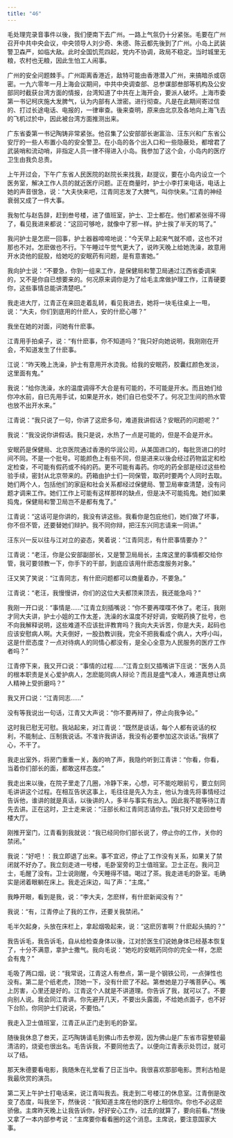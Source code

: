 ```yaml
---
title: "46"
---
```


毛处理完录音事件以後，我们便南下去广州。一路上气氛仍十分紧张。毛要在广州召开中共中央会议，中央领导人刘少奇、朱德、陈云都先後到了广州。小岛上武装警卫森严，如临大敌。此时全国饥荒四起，党内不协调，政局不稳定。当时城里无粮，农村也无粮，因此生怕工人闹事。

广州的安全问题棘手。广州距离香港近，敌特可能由香港潜入广州，来搞暗杀或窃密。一九六零年一月上海会议期间，中共中央调查部、总参谋部叁部等机构及公安部同时截获台湾方面的情报，台湾知道了中共在上海开会，要派人破坏。上海市委第一书记柯庆施大发脾气，认为内部有人泄密。进行彻查。凡是在此期间寄过信的、打过长途电话、电报的，一律审查。後来查明，原来由北京及各地向上海飞去的飞机过於中，因此被台湾方面推测出来。

广东省委第一书记陶铸非常紧张。他召集了公安部部长谢富治、汪东兴和广东省公安厅的一些人布置小岛的安全警卫。在小岛的各个出入口和一些隐蔽处，都增君了武装哨和流动哨，非指定人员一律不得进入小岛。我参加了这个会，小岛内的医疗卫生由我负总责。

上午开过会，下午广东省人民医院的赵院长来找我，赵提议，要在小岛内设立一个医务室，解决工作人员的就近医疗问题。正在商量时，护士小李打来电话，电话上她的声音很急，说：“大夫快来吧，江青同志发了大脾气，叫你快来。”江青的神经衰弱又成了一件大事。

我匆忙与赵告辞，赶到叁号楼，进了值班室，护士、卫士都在。他们都紧张得不得了，看见我进来都说：“这回可够呛，就像中了邪一样。护士挨了半天的骂了。”

我问护士是怎麽一回事，护士器器啼啼地说：“今天早上起来气就不顺，这也不对那也不对。怎麽做也不行。下午睡过午觉气更大了，说昨天晚上给她洗澡，故意用开水烫他的屁股，给她吃的安眠药有问题，是有意害她。”

我向护士说：“不要急，你到一组来工作，是保健局和警卫局通过江西省委调来的，又不是你自已想要来的。何况原来调你是为了给毛主席做护理工作，江青硬要你，这些事情总能讲清楚吧。”

我走进大厅，江青正在来回走着乱转，看见我进去，她将一块毛往桌上一甩，说：“大夫，你们到底用的什麽人，安的什麽心哪？”

我坐在她的对面，问她有什麽事。

江青用手拍桌子，说：“有什麽事，你不知道吗？”我只好向她说明，我刚刚在开会，不知道发生了什麽事。

江说：“昨天晚上洗澡，护士有意用开水烫我。给我的安眠药，胶囊红颜色发淡，这里面有鬼。”

我说：“给你洗澡，水的温度调得不大合是有可能的，不可能是开水。而且她们给你冲水前，自已先用手试，如果是开水，她们自已也受不了。何况卫生间的热水管也放不出开水来。”

江青说：“我只说了一句，你讲了这麽多句，难道我讲假话？安眠药的问题呢？”

我说：“我没说你讲假话。我只是说，水热了一点是可能的，但是不会是开水。

安眠药是保健局、北京医院通过香港的华润公司，从美国进口的，每批货进口的时间不同。不是一个批号。可能颜色上有些不同，但是进来以後会经过药物监定和检定检查，不可能有假药或不纯的药。更不可能有毒药。你吃的药全部是经过这些检验手续，密封从北京带来的。药箱由护士们一同保管，取药时要两个人同时去取。她们两个人，包括他们的家庭和社会关系都经过保健局、警卫局审查清楚，没有问题才调来工作。她们工作上可能有这样那样的缺点，但是决不可能捣鬼。她们如果捣鬼，保健局和警卫局岂不是都有鬼了。”

江青说：“这话可是你讲的，我没有讲这些。我看你是包庇他们，她们做了坏事，你不但不管，还要替她们辩护。我不同你辩，把汪东兴同志请来一同讲。”

汪东兴一反以往与江对立的姿态，笑着说：“江青同志，有什麽事情要办？”

江青说：“老汪，你是公安部副部长，又是警卫局局长，主席这里的事情都交给你管，我可要领教一下，你手下的干部，到底应该用什麽态度服务对象。”

汪又笑了笑说：“江青同志，有什麽问题都可以商量着办，不要急。”

江青说：“老汪，我慢慢讲，你们的这位大夫都顶来顶去，我还能急吗？”

我刚一开口说：“事情是……”江青立刻插嘴说：“你不要再喋喋不休了。老汪，我刚才同大夫讲，护士小姐的工作太差，洗澡的水温度不好好调，安眠药换了批号，也不向我解释说明，这些难道不应该批评教育吗？我向大夫诉苦，你是大夫，起码也应该安慰病人啊。大夫倒好，一股劲教训我，完全不把我看成个病人，大呼小叫，这是什麽态度？一点对待病人的同情心都没有，是全心全意为人民服务的医疗工作者吗？”

江青停下来，我又开口说：“事情的过程……”江青立刻又插嘴讲下庄说：“医务人员的根本职责是关心爱护病人，怎麽能同病人辩论？而且是盛气凌人，难道真想让病人精神上受折磨吗？”

我又开口说：“江青同志……”

没有等我说出一句话，江青又大声说：“你不要再辩了，停止向我争论。”

这时我已慰无可慰。我站起来，对江青说：“既然是谈话，每个人都有说话的权利，不能制止、压制我说话。不准许我讲话，我没有必要参加这次谈话。”我棋了心，不干了。

我走出室外，将房门重重一关，轰的响了声，我隐约听到江青讲：“你看，你看，当着你们部长的面，都敢这样态度。”

我走出来以後，在院子里走了几圈，冷静下来，心想，可不能吃眼前亏，要立刻同毛讲讲这个过程。在相互告状这事上，毛往往是先入为主，他认为谁先将事情经过告诉他，谁讲的就是真话，以後讲的人，多半与事实有出入。因此我不能等待江青先去讲。正在这时，卫士走来说：“汪部长和江青同志请你去。”我只好又走回叁号楼大厅。

刚推开室门，江青看到我就说：“我已经同你们部长说了，停止你的工作，关你的禁闭。”

我说：“好吧！：我立即退了出来。事不宜迟，停止了工作没有关系，如果关了禁闭就不好办了。我立刻走进一号楼，毛卧室旁的卫士值班室。卫士正在。我问卫士，毛醒了没有。卫士说刚醒，今天睡得不错。喝过了茶。我走进毛的卧室。毛确实是闭着眼躺在床上。我走近床边，叫了声：“主席。”

我睁开眼，看到是我，说：“李大夫，怎麽样，有什麽新闻没有？”

我说：“有，江青停止了我的工作，还要关我禁闭。”

毛半欠起身，头放在床栏上，拿起烟吸起来，说：“这麽厉害啊？什麽起头搞的？”

我告诉毛，我告诉毛，自从给检查身体以後，江对於医生们说她身体已经基本恢复了，十分不满意，拿护士撒气。我向毛说：“她吃的安眠药同你的完全一样，怎麽会有鬼？”

毛吸了两口烟，说：“我常说，江青这人有叁点，第一是个钢铁公司，一点弹性也没有。第二是个纸老虎，顶她一下，没有什麽了不起。第叁她是刀子嘴菩萨心。嘴上厉害，心里还是好的。江青这个人就是不讲道理。你告诉了我，就可以了。不要向别人说。我会同江青讲。你先避开几天，不要出头露面，不给她点面子，也不好下台阶。你同护士们说说，不要怕。”

我走入卫士值班室，江青正从正门走到毛的卧室。

随後我休息了叁天，正巧陶铸请毛到佛山市去参观，因为佛山是广东省市容整顿最清洁的，烧瓷也很出名。毛告诉我，不要同他去了。以便向江青表示处罚过，就可以了结。

那天朱德要看电影，我随朱在礼堂看了日正当中。我很喜欢那部电影。贾利古柏是我最欣赏的演员。

第二天上午护士打电话来，说江青叫我去。我走到二号楼江的休息室。江青倒是改变了态度，叫我坐下，然後说：“我知道主席在他的医疗上相信你。你也不必这麽骄傲。主席昨天晚上让我告诉你，好好安心工作，过去的就算了，要向前看。”然後又拿了一本内部参考说：“主席要你看看圈的这个消息。主席说，要注意国家大事。
